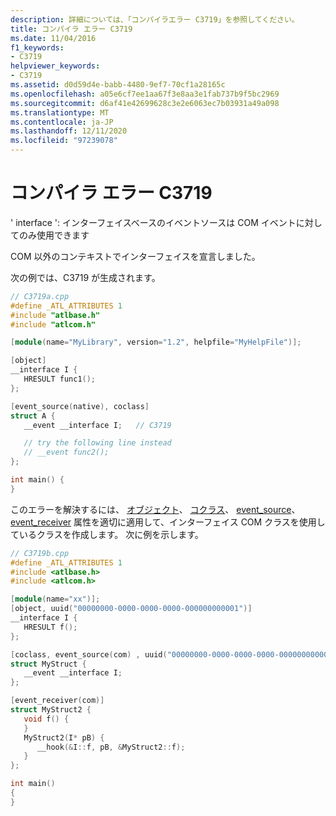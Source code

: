 ```yaml
---
description: 詳細については、「コンパイラエラー C3719」を参照してください。
title: コンパイラ エラー C3719
ms.date: 11/04/2016
f1_keywords:
- C3719
helpviewer_keywords:
- C3719
ms.assetid: d0d59d4e-babb-4480-9ef7-70cf1a28165c
ms.openlocfilehash: a05e6cf7ee1aa67f3e8aa3e1fab737b9f5bc2969
ms.sourcegitcommit: d6af41e42699628c3e2e6063ec7b03931a49a098
ms.translationtype: MT
ms.contentlocale: ja-JP
ms.lasthandoff: 12/11/2020
ms.locfileid: "97239078"
---
```

# <a name="compiler-error-c3719"></a>コンパイラ エラー C3719

' interface ': インターフェイスベースのイベントソースは COM イベントに対してのみ使用できます

COM 以外のコンテキストでインターフェイスを宣言しました。

次の例では、C3719 が生成されます。

```cpp
// C3719a.cpp
#define _ATL_ATTRIBUTES 1
#include "atlbase.h"
#include "atlcom.h"

[module(name="MyLibrary", version="1.2", helpfile="MyHelpFile")];

[object]
__interface I {
   HRESULT func1();
};

[event_source(native), coclass]
struct A {
   __event __interface I;   // C3719

   // try the following line instead
   // __event func2();
};

int main() {
}
```

このエラーを解決するには、 [オブジェクト](../../windows/attributes/object-cpp.md)、 [コクラス](../../windows/attributes/coclass.md)、 [event_source](../../windows/attributes/event-source.md)、 [event_receiver](../../windows/attributes/event-receiver.md) 属性を適切に適用して、インターフェイス COM クラスを使用しているクラスを作成します。 次に例を示します。

```cpp
// C3719b.cpp
#define _ATL_ATTRIBUTES 1
#include <atlbase.h>
#include <atlcom.h>

[module(name="xx")];
[object, uuid("00000000-0000-0000-0000-000000000001")]
__interface I {
   HRESULT f();
};

[coclass, event_source(com) , uuid("00000000-0000-0000-0000-000000000002")]
struct MyStruct {
   __event __interface I;
};

[event_receiver(com)]
struct MyStruct2 {
   void f() {
   }
   MyStruct2(I* pB) {
      __hook(&I::f, pB, &MyStruct2::f);
   }
};

int main()
{
}
```
